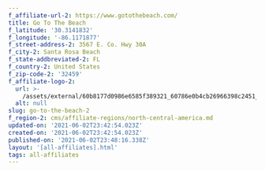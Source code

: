 ```yaml
---
f_affiliate-url-2: https://www.gotothebeach.com/
title: Go To The Beach
f_latitude: '30.3141832'
f_longitude: '-86.1171877'
f_street-address-2: 3567 E. Co. Hwy 30A
f_city-2: Santa Rosa Beach
f_state-addbreviated-2: FL
f_country-2: United States
f_zip-code-2: '32459'
f_affiliate-logo-2:
  url: >-
    /assets/external/60b8177d0986e6585f389321_60786e0b4cb26966398c2451_blob25201.jpeg
  alt: null
slug: go-to-the-beach-2
f_region-2: cms/affiliate-regions/north-central-america.md
updated-on: '2021-06-02T23:42:54.023Z'
created-on: '2021-06-02T23:42:54.023Z'
published-on: '2021-06-02T23:48:16.338Z'
layout: '[all-affiliates].html'
tags: all-affiliates
---
```



